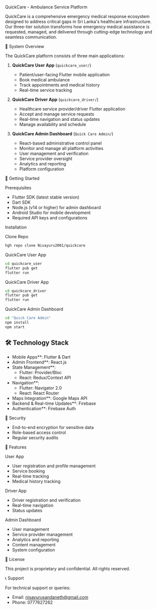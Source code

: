 QuickCare - Ambulance Service Platform

QuickCare is a comprehensive emergency medical response ecosystem designed to address critical gaps in Sri Lanka's healthcare infrastructure. Our three-tier solution transforms how emergency medical assistance is requested, managed, and delivered through cutting-edge technology and seamless communication.


🏥 System Overview

The QuickCare platform consists of three main applications:

1. **QuickCare User App** (`quickcare_user/`)
   - Patient/user-facing Flutter mobile application
   - Book medical ambulance
   - Track appointments and medical history
   - Real-time service tracking

2. **QuickCare Driver App** (`quickcare_driver/`)
   - Healthcare service provider/driver Flutter application
   - Accept and manage service requests
   - Real-time navigation and status updates
   - Manage availability and schedule

3. **QuickCare Admin Dashboard** (`Quick Care Admin/`)
   - React-based administrative control panel
   - Monitor and manage all platform activities
   - User management and verification
   - Service provider oversight
   - Analytics and reporting
   - Platform configuration

🚀 Getting Started

Prerequisites
- Flutter SDK (latest stable version)
- Dart SDK
- Node.js (v14 or higher) for admin dashboard
- Android Studio for mobile development
- Required API keys and configurations

Installation

Clone Repo 

```bash
hgh repo clone Nisayuru2001/quickcare
```


QuickCare User App
```bash
cd quickcare_user
flutter pub get
flutter run
```

 QuickCare Driver App
```bash
cd quickcare_driver
flutter pub get
flutter run
```

 QuickCare Admin Dashboard
```bash
cd "Quick Care Admin"
npm install
npm start
```

## 🛠 Technology Stack

- Mobile Apps**: Flutter & Dart
- Admin Frontend**: React.js
- State Management**: 
  - Flutter: Provider/Bloc
  - React: Redux/Context API
- Navigation**: 
  - Flutter: Navigator 2.0
  - React: React Router
- Maps Integration**: Google Maps API
- Backend & Real-time Updates**: Firebase
- Authentication**: Firebase Auth

🔐 Security

- End-to-end encryption for sensitive data
- Role-based access control
- Regular security audits


📱 Features

User App
- User registration and profile management
- Service booking
- Real-time tracking
- Medical history tracking

Driver App
- Driver registration and verification
- Real-time navigation
- Status updates


Admin Dashboard
- User management
- Service provider management
- Analytics and reporting
- Content management
- System configuration




📄 License

This project is proprietary and confidential. All rights reserved.

📞 Support

For technical support or queries:
- Email: nisayurusandaneth@gmail.com
- Phone: 0777627262



